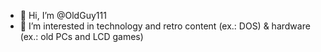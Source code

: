 - 👋 Hi, I’m @OldGuy111
- 👀 I’m interested in technology and retro content (ex.: DOS) & hardware (ex.: old PCs and LCD games)

<!---
OldGuy111/OldGuy111 is a ✨ special ✨ repository because its `README.md` (this file) appears on your GitHub profile.
You can click the Preview link to take a look at your changes.
--->
